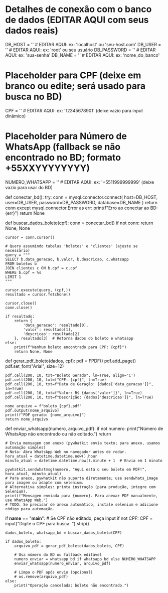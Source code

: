 # Detalhes de conexão com o banco de dados (EDITAR AQUI com seus dados reais)
DB_HOST = ''      # EDITAR AQUI: ex: 'localhost' ou 'seu-host.com'
DB_USER = ''      # EDITAR AQUI: ex: 'root' ou seu usuário
DB_PASSWORD = ''  # EDITAR AQUI: ex: 'sua-senha'
DB_NAME = ''      # EDITAR AQUI: ex: 'nome_do_banco'

# Placeholder para CPF (deixe em branco ou edite; será usado para busca no BD)
CPF = ''  # EDITAR AQUI: ex: '12345678901' (deixe vazio para input dinâmico)

# Placeholder para Número de WhatsApp (fallback se não encontrado no BD; formato +55XXYYYYYYYY)
NUMERO_WHATSAPP = ''  # EDITAR AQUI: ex: '+5511999999999' (deixe vazio para usar do BD)

def conectar_bd():
    try:
        conn = mysql.connector.connect(
            host=DB_HOST,
            user=DB_USER,
            password=DB_PASSWORD,
            database=DB_NAME
        )
        return conn
    except mysql.connector.Error as err:
        print(f"Erro ao conectar ao BD: {err}")
        return None

def buscar_dados_boleto(cpf):
    conn = conectar_bd()
    if not conn:
        return None, None
    
    cursor = conn.cursor()
    
    # Query assumindo tabelas 'boletos' e 'clientes' (ajuste se necessário)
    query = """
    SELECT b.data_geracao, b.valor, b.descricao, c.whatsapp
    FROM boletos b
    JOIN clientes c ON b.cpf = c.cpf
    WHERE b.cpf = %s
    LIMIT 1
    """
    
    cursor.execute(query, (cpf,))
    resultado = cursor.fetchone()
    
    cursor.close()
    conn.close()
    
    if resultado:
        return {
            'data_geracao': resultado[0],
            'valor': resultado[1],
            'descricao': resultado[2]
        }, resultado[3]  # Retorna dados do boleto e whatsapp
    else:
        print(f"Nenhum boleto encontrado para CPF: {cpf}")
        return None, None

def gerar_pdf_boleto(dados, cpf):
    pdf = FPDF()
    pdf.add_page()
    pdf.set_font("Arial", size=12)
    
    pdf.cell(200, 10, txt="Boleto Gerado", ln=True, align='C')
    pdf.cell(200, 10, txt=f"CPF: {cpf}", ln=True)
    pdf.cell(200, 10, txt=f"Data de Geração: {dados['data_geracao']}", ln=True)
    pdf.cell(200, 10, txt=f"Valor: R$ {dados['valor']}", ln=True)
    pdf.cell(200, 10, txt=f"Descrição: {dados['descricao']}", ln=True)
    
    nome_arquivo = f"boleto_{cpf}.pdf"
    pdf.output(nome_arquivo)
    print(f"PDF gerado: {nome_arquivo}")
    return nome_arquivo

def enviar_whatsapp(numero, arquivo_pdf):
    if not numero:
        print("Número de WhatsApp não encontrado ou não editado.")
        return
    
    # Envia mensagem com anexo (pywhatkit envia texto; para anexo, usamos automação simples)
    # Nota: Abra WhatsApp Web no navegador antes de rodar.
    hora_atual = datetime.datetime.now().hour
    minuto_atual = datetime.datetime.now().minute + 1  # Envia em 1 minuto
    
    pywhatkit.sendwhatmsg(numero, "Aqui está o seu boleto em PDF!", hora_atual, minuto_atual)
    # Para anexo, pywhatkit não suporta diretamente; use sendwhats_image para imagem ou adapte com selenium.
    # Alternativa simples: printa instrução (para produção, integre com Selenium).
    print(f"Mensagem enviada para {numero}. Para anexar PDF manualmente, use WhatsApp Web.")
    # TODO: Se precisar de anexo automático, instale selenium e adicione código para automação.

if __name__ == "__main__":
    # Se CPF não editado, peça input
    if not CPF:
        CPF = input("Digite o CPF para busca: ").strip()
    
    dados_boleto, whatsapp_bd = buscar_dados_boleto(CPF)
    
    if dados_boleto:
        arquivo_pdf = gerar_pdf_boleto(dados_boleto, CPF)
        
        # Usa número do BD ou fallback editável
        numero_enviar = whatsapp_bd if whatsapp_bd else NUMERO_WHATSAPP
        enviar_whatsapp(numero_enviar, arquivo_pdf)
        
        # Limpa o PDF após envio (opcional)
        # os.remove(arquivo_pdf)
    else:
        print("Operação cancelada: boleto não encontrado.")

